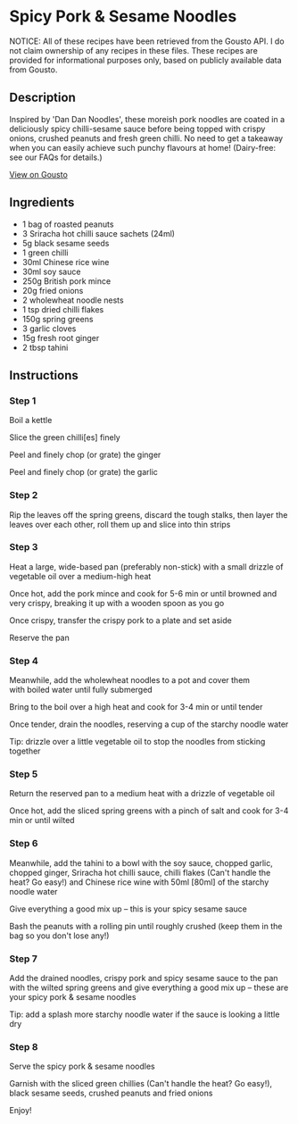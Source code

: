 # Spicy Pork & Sesame Noodles

NOTICE: All of these recipes have been retrieved from the Gousto API. I do not claim ownership of any recipes in these files. These recipes are provided for informational purposes only, based on publicly available data from Gousto.

## Description

Inspired by 'Dan Dan Noodles', these moreish pork noodles are coated in a deliciously spicy chilli-sesame sauce before being topped with crispy onions, crushed peanuts and fresh green chilli. No need to get a takeaway when you can easily achieve such punchy flavours at home! (Dairy-free: see our FAQs for details.)

[View on Gousto](https://www.gousto.co.uk/recipes/cookbook/spicy-pork-sesame-noodles)

## Ingredients

- 1 bag of roasted peanuts
- 3 Sriracha hot chilli sauce sachets (24ml)
- 5g black sesame seeds
- 1 green chilli
- 30ml Chinese rice wine
- 30ml soy sauce
- 250g British pork mince
- 20g fried onions
- 2 wholewheat noodle nests
- 1 tsp dried chilli flakes
- 150g spring greens
- 3 garlic cloves
- 15g fresh root ginger
- 2 tbsp tahini

## Instructions


### Step 1

Boil a kettle


Slice the green chilli<span class="text-danger">[es]</span> finely


<span class="text-highlight">Peel and finely chop (or grate)</span> the ginger


Peel and finely chop<span class="text-highlight"> (or grate) t</span>he garlic


### Step 2

Rip the leaves off the spring greens, discard the tough stalks, then layer the leaves over each other, roll them up <span class="text-highlight">and</span> slice into thin strips


### Step 3

Heat a large, wide-based pan (preferably non-stick) with a small drizzle of vegetable oil over a medium-high heat


Once hot, add the pork mince and cook for 5-6 min or until browned and very crispy, breaking it up with a wooden spoon as you go


Once crispy, transfer the crispy pork to a plate and set aside


Reserve the pan


### Step 4

Meanwhile, add the wholewheat noodles to a pot and cover them with boiled water until fully submerged


Bring to the boil over a high heat and cook for 3-4 min or until tender


Once tender, drain the noodles, reserving a cup of the starchy noodle water


Tip: drizzle over a little vegetable oil to stop the noodles from sticking <span class="text-highlight">together</span>


### Step 5

Return the reserved pan to a medium heat with a drizzle of vegetable oil


Once hot, add the sliced spring greens with a <span class="text-highlight">pinch of</span> salt and cook for 3-4 min or until wilted


### Step 6

Meanwhile, add the tahini to a bowl with the soy sauce, chopped garlic, chopped ginger, <span class="text-highlight">Sriracha hot chilli sauce</span>, chilli flakes (Can't handle the heat? Go easy!) and<span class="text-highlight"> </span><span class="text-highlight">Chinese rice</span> wine with 50ml<span class="text-danger"> [80ml]</span> of the starchy noodle water


Give everything a good mix up – this is your spicy sesame sauce


Bash the peanuts with a <span class="text-highlight">rolling pin</span> until roughly crushed (keep them in the bag so you don't lose any!)


### Step 7

Add the drained noodles, crispy pork and spicy sesame sauce to the pan with the wilted spring greens and give everything a good mix up – these are your spicy pork &amp; sesame noodles


Tip: add a splash more <span class="text-highlight">starchy noodle water</span> if the sauce is looking a little <span class="text-highlight">dry</span>

### Step 8

Serve the spicy pork &amp; sesame noodles 


Garnish with the sliced green chillies (Can't handle the heat? Go easy!), black sesame seeds, crushed peanuts and <span class="text-highlight">fried</span> onions


Enjoy!

